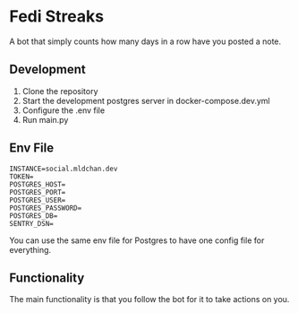 
# Fedi Streaks

A bot that simply counts how many days in a row have you posted a note.

## Development

1. Clone the repository
2. Start the development postgres server in docker-compose.dev.yml
3. Configure the .env file
4. Run main.py

## Env File

```
INSTANCE=social.mldchan.dev
TOKEN=
POSTGRES_HOST=
POSTGRES_PORT=
POSTGRES_USER=
POSTGRES_PASSWORD=
POSTGRES_DB=
SENTRY_DSN=
```

You can use the same env file for Postgres to have one config file for everything.

## Functionality

The main functionality is that you follow the bot for it to take actions on you.
